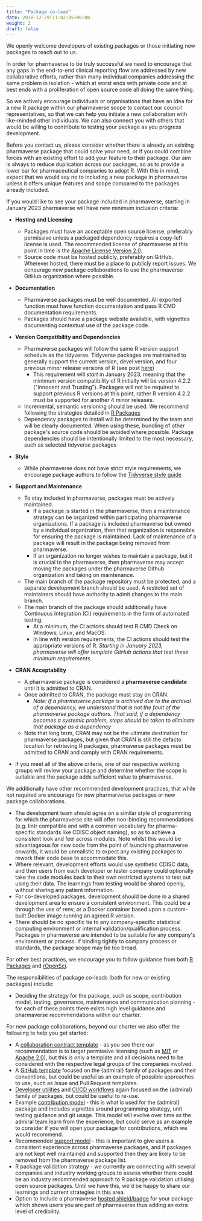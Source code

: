 ```yaml
---
title: "Package co-lead"
date: 2018-12-29T11:02:05+06:00
weight: 2
draft: false
---
```


We openly welcome developers of existing packages or those initiating new packages to reach out to us.

In order for pharmaverse to be truly successful we need to encourage that any gaps in the end-to-end clinical reporting flow are addressed by new collaborative efforts, 
rather than many individual companies addressing the same problem in isolation - which at worst ends with private code and at best ends with a proliferation of open 
source code all doing the same thing.

So we actively encourage individuals or organisations that have an idea for a new R package within our pharmaverse scope to contact our council representatives, so that 
we can help you initiate a new collaboration with like-minded other individuals. We can also connect you with others that would be willing to contribute to testing 
your package as you progress development.

Before you contact us, please consider whether there is already an existing pharmaverse package that could solve your need, or if you could combine forces
with an existing effort to add your feature to their package. Our aim is always to reduce duplication across our packages, so as to provide a lower bar for
pharmaceutical companies to adopt R. With this in mind, expect that we would say no to including a new package in pharmaverse unless it offers unique features
and scope compared to the packages already included.

If you would like to see your package included in pharmaverse, starting in January 2023 pharmaverse will have new minimum inclusion criteria:

* __Hosting and Licensing__
  * Packages must have an acceptable open source license, preferably permissive unless a packaged dependency requires a copy-left license is used. The recommended license of pharmaverse at this point in time is the [Apache License Version 2.0](https://www.apache.org/licenses/LICENSE-2.0).
  * Source code must be hosted publicly, preferably on GitHub. Wherever hosted, there must be a place to publicly report issues. We ecnourage new package collaborations to use the pharmaverse GitHub organization where possible. 

* __Documentation__
  * Pharmaverse packages must be well documented. All exported function must have function documentation and pass R CMD documentation requirements.
  * Packages should have a package website available, with vignettes documenting contextual use of the package code.  

* __Version Compatibility and Dependencies__
  * Pharmaverse packages will follow the same R version support schedule as the tidyverse. Tidyverse packages are maintained to generally support the current version, devel version, and four previous minor release versions of R (see post [here](https://www.tidyverse.org/blog/2019/04/r-version-support/))
    * This requirement will _start_ in January 2023, meaning that the minimum version compatibility of R initially will be version 4.2.2 ("Innocent and Trusting"). Packages will not be required to support previous R versions at this point, rather R version 4.2.2 must be supported for another 4 minor releases.
  * Incremental, semantic versioning should be used. We recommend following the strategies detailed in [R Packages](https://r-pkgs.org/lifecycle.html#version)
  * Dependency packages to install will be determined by the team and will be clearly documented. When using these, bundling of other package's source code should be avoided where possible. Package dependencies should be intentionally limited to the most necessary, such as selected tidyverse packages

* __Style__
  * While pharmaverse does not have strict style requirements, we encourage package authors to follow the [Tidyverse style guide](https://style.tidyverse.org/)

* __Support and Maintenance__
  * To stay included in pharmaverse, packages must be actively maintained.
    * If a package is started in the pharmaverse, then a maintenance strategy can be organized within participating pharmaverse organizations. If a package is included pharmaverse but owned by a individual organization, then that organization is responsible for ensuring the package is maintained. Lack of maintenance of a package will result in the package being removed from pharmaverse.
    * If an organization no longer wishes to maintain a package, but it is crucial to the pharmaverse, then pharmaverse may accept moving the packages under the pharmaverse Github organization and taking on maintenance. 
  * The main branch of the package repository must be protected, and a separate development branch should be used. A resticted set of maintainers should have authority to admit changes to the main branch.
  * The main branch of the package should additionally have Continuous Integration (CI) requirements in the form of automated testing. 
    * At a minimum, the CI actions should test R CMD Check on Windows, Linux, and MacOS.
    * In line with version requirements, the CI actions should test the appropriate versions of R. _Starting in January 2023, pharmaverse will offer template GitHub actions that test these minimum requirements_

* __CRAN Acceptability__
  * A pharmaverse package is considered a __pharmaverse candidate__ until it is admitted to CRAN. 
  * Once admitted to CRAN, the package must stay on CRAN.
    * _Note: If a pharmaverse package is archived due to the archival of a dependency, we understand that is not the fault of the pharmaverse package authors. That said, if a dependency becomes a systemic problem, steps should be taken to eliminate that package as a dependency_
  * Note that long term, CRAN may not be the ultimate destination for pharmaverse packages, but given that CRAN is still the defacto location for retrieving R packages, pharmaverse packages must be admitted to CRAN and comply with CRAN requirements.

* If you meet all of the above criteria, one of our respective working groups will review your package and determine whether the scope is suitable and the package
adds sufficient value to pharmaverse. 

We additionally have other recommended development practices, that while not required are encourage for new pharmarverse packages or new package collaborations.

* The development team should agree on a similar style of programming for which the pharmaverse site will offer non-binding recommendations (e.g. lintr compatible and with a common vocabulary for pharma-specific standards like CDISC object naming), so as to achieve a consistent look and feel across modules. Note whilst this would be advantageous for new code from the point of launching pharmaverse onwards, it would be unrealistic to expect any existing packages to rework their code base to accommodate this.
* Where relevant, development efforts would use synthetic CDISC data, and then users from each developer or tester company could optionally take the code modules back to their own restricted systems to test out using their data. The learnings from testing would be shared openly, without sharing any patient information.
* For co-developed packages, development should be done in a shared development area to ensure a consistent environment. This could be a through the use of renv, or a Docker container based upon a custom-built Docker image running an agreed R version. 
* There should be no specific tie to any company-specific statistical computing environment or internal validation/qualification process. Packages in pharmaverse are intended to be suitable for any company's environment or process. If binding tightly to company process or standards, the package scope may be too broad. 

For other best practices, we encourage you to follow guidance from both [R Packages](https://r-pkgs.org/) and [rOpenSci](https://devguide.ropensci.org/building.html).
  
The responsibilities of package co-leads (both for new or existing packages) include:
* Deciding the strategy for the package, such as scope, contribution model, testing, governance, maintenance and communication planning - for each of these points 
there exists high level guidance and pharmaverse recommendations within our charter.

For new package collaborations, beyond our charter we also offer the following to help you get started:
* A [collaboration contract template](https://github.com/pharmaverse/pharmaverse/blob/main/content/contribute/Pharmaverse%20Collaborative%20Agreement%20(template).docx) - 
as you see there our recommendation is to target permissive licensing (such as [MIT](https://opensource.org/licenses/MIT) or 
[Apache 2.0](https://opensource.org/licenses/Apache-2.0)), but this is only a template and all decisions need to be considered with the respective legal groups of the 
companies involved.
* A [GitHub template](https://github.com/pharmaverse/admiraltemplate) focused on the {admiral} family of packages and their conventions, but could be useful as an
example of possible approaches to use, such as Issue and Pull Request templates.
* [Developer utilities](https://pharmaverse.github.io/admiraldev/) and [CI/CD workflows](https://pharmaverse.github.io/admiralci/) again focused on the {admiral} family of packages, but could be useful to re-use.
* Example [contribution model](https://pharmaverse.github.io/admiral/articles/contribution_model.html) - this is what is used for the {admiral} package and includes 
vignettes around programming strategy, unit testing guidance and git usage. This model will evolve over time as the admiral team learn from the experience, but could 
serve as an example to consider if you will open your package for contributions, which we would recommend.
* Recommended [support model](https://pharmaverse.org/support/) - this is important to give users a consistent experience across pharmaverse packages, and if packages 
are not kept well maintained and supported then they are likely to be removed from the pharmaverse package list.
* R package validation strategy - we currently are connecting with several companies and industry working groups to assess whether there could be an industry 
recommended approach to R package validation utilising open source packages. Until we have this, we'd be happy to share our learnings and current strategies in this area.
* Option to include a pharmaverse [hosted shield/badge](https://pharmaverse.org/contribute/badges/) for your package which shows users you are part of pharmaverse 
thus adding an extra level of credibility.
